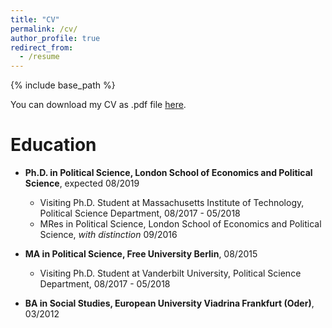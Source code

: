 ```yaml
---
title: "CV"
permalink: /cv/
author_profile: true
redirect_from:
  - /resume
---
```


{% include base_path %}

You can download my CV as .pdf file [here](https://github.com/jstuckatz/janstuckatz/blob/master/files/CV_EN_full_web.pdf).

Education
======
* **Ph.D. in Political Science, London School of Economics and Political Science**, expected 08/2019
  * Visiting Ph.D. Student at Massachusetts Institute of Technology, Political Science Department, 08/2017 - 05/2018 
  * MRes in Political Science, London School of Economics and Political Science, _with distinction_ 09/2016
 
* **MA in Political Science, Free University Berlin**, 08/2015
  * Visiting Ph.D. Student at Vanderbilt University, Political Science Department,  08/2017 - 05/2018
  
* **BA in Social Studies, European University Viadrina Frankfurt (Oder)**, 03/2012

